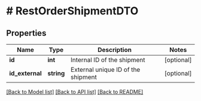 # # RestOrderShipmentDTO

## Properties

Name | Type | Description | Notes
------------ | ------------- | ------------- | -------------
**id** | **int** | Internal ID of the shipment | [optional]
**id_external** | **string** | External unique ID of the shipment | [optional]

[[Back to Model list]](../../README.md#models) [[Back to API list]](../../README.md#endpoints) [[Back to README]](../../README.md)
